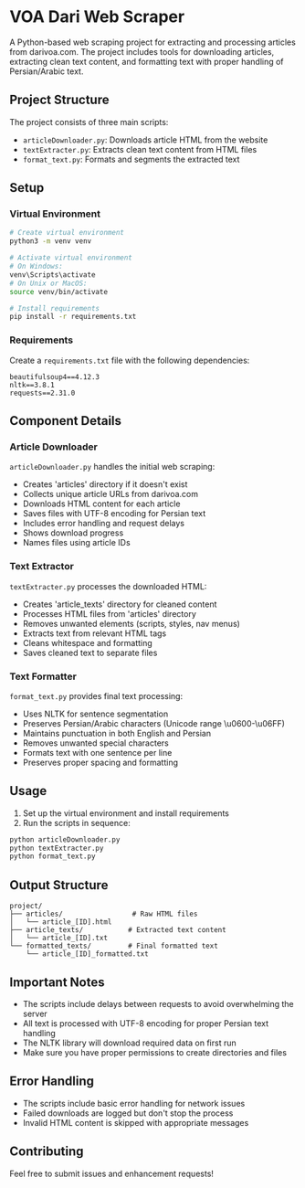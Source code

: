 # VOA Dari Web Scraper

A Python-based web scraping project for extracting and processing articles from darivoa.com. The project includes tools for downloading articles, extracting clean text content, and formatting text with proper handling of Persian/Arabic text.

## Project Structure

The project consists of three main scripts:
- `articleDownloader.py`: Downloads article HTML from the website
- `textExtracter.py`: Extracts clean text content from HTML files
- `format_text.py`: Formats and segments the extracted text

## Setup

### Virtual Environment
```bash
# Create virtual environment
python3 -m venv venv

# Activate virtual environment
# On Windows:
venv\Scripts\activate
# On Unix or MacOS:
source venv/bin/activate

# Install requirements
pip install -r requirements.txt
```

### Requirements
Create a `requirements.txt` file with the following dependencies:
```
beautifulsoup4==4.12.3
nltk==3.8.1
requests==2.31.0
```

## Component Details

### Article Downloader
`articleDownloader.py` handles the initial web scraping:
- Creates 'articles' directory if it doesn't exist
- Collects unique article URLs from darivoa.com
- Downloads HTML content for each article
- Saves files with UTF-8 encoding for Persian text
- Includes error handling and request delays
- Shows download progress
- Names files using article IDs

### Text Extractor
`textExtracter.py` processes the downloaded HTML:
- Creates 'article_texts' directory for cleaned content
- Processes HTML files from 'articles' directory
- Removes unwanted elements (scripts, styles, nav menus)
- Extracts text from relevant HTML tags
- Cleans whitespace and formatting
- Saves cleaned text to separate files

### Text Formatter
`format_text.py` provides final text processing:
- Uses NLTK for sentence segmentation
- Preserves Persian/Arabic characters (Unicode range \u0600-\u06FF)
- Maintains punctuation in both English and Persian
- Removes unwanted special characters
- Formats text with one sentence per line
- Preserves proper spacing and formatting

## Usage

1. Set up the virtual environment and install requirements
2. Run the scripts in sequence:
```bash
python articleDownloader.py
python textExtracter.py
python format_text.py
```

## Output Structure
```
project/
├── articles/                 # Raw HTML files
│   └── article_[ID].html
├── article_texts/           # Extracted text content
│   └── article_[ID].txt
└── formatted_texts/         # Final formatted text
    └── article_[ID]_formatted.txt
```

## Important Notes
- The scripts include delays between requests to avoid overwhelming the server
- All text is processed with UTF-8 encoding for proper Persian text handling
- The NLTK library will download required data on first run
- Make sure you have proper permissions to create directories and files

## Error Handling
- The scripts include basic error handling for network issues
- Failed downloads are logged but don't stop the process
- Invalid HTML content is skipped with appropriate messages

## Contributing
Feel free to submit issues and enhancement requests!

